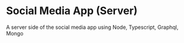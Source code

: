 # Social Media App (Server)
A server side of the social media app using Node, Typescript, Graphql, Mongo

